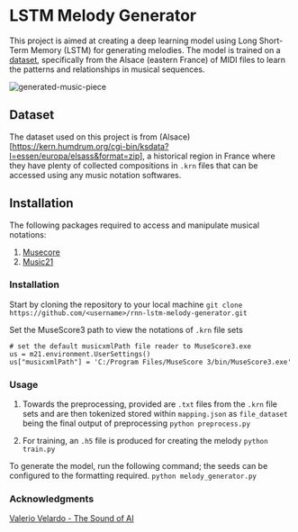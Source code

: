 # LSTM Melody Generator

This project is aimed at creating a deep learning model using Long Short-Term Memory (LSTM) for generating melodies. The model is trained on a [dataset](https://kern.humdrum.org/), specifically from the Alsace (eastern France) of MIDI files to learn the patterns and relationships in musical sequences.

![generated-music-piece](https://web.mit.edu/music21/doc/_images/what_18_0.png)

## Dataset
The dataset used on this project is from (Alsace)[https://kern.humdrum.org/cgi-bin/ksdata?l=essen/europa/elsass&format=zip], a historical region in France where they have plenty of collected compositions in `.krn` files that can be accessed using any music notation softwares.

## Installation
The following packages required to access and manipulate musical notations:
1. [Musecore](https://musescore.org/en)
2. [Music21](http://web.mit.edu/music21/)

### Installation
Start by cloning the repository to your local machine
`git clone https://github.com/<username>/rnn-lstm-melody-generator.git`

Set the MuseScore3 path to view the notations of `.krn` file sets
```
# set the default musicxmlPath file reader to MuseScore3.exe
us = m21.environment.UserSettings()
us["musicxmlPath"] = 'C:/Program Files/MuseScore 3/bin/MuseScore3.exe'
```

### Usage
1. Towards the preprocessing, provided are `.txt` files from the `.krn` file sets and are then tokenized stored within `mapping.json` as `file_dataset` being the final output of preprocessing
`python preprocess.py`

2. For training, an `.h5` file is produced for creating the melody
`python train.py`

To generate the model, run the following command; the seeds can be configured to the formatting required. 
`python melody_generator.py`

### Acknowledgments

[Valerio Velardo - The Sound of AI](https://www.youtube.com/@ValerioVelardoTheSoundofAI)
